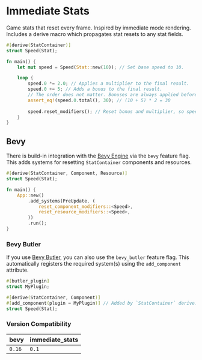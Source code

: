 # Immediate Stats

Game stats that reset every frame. Inspired by immediate mode rendering.
Includes a derive macro which propagates stat resets to any stat fields.

```rust
#[derive(StatContainer)]
struct Speed(Stat);

fn main() {
    let mut speed = Speed(Stat::new(10)); // Set base speed to 10.

    loop {
        speed.0 *= 2.0; // Applies a multiplier to the final result.
        speed.0 += 5; // Adds a bonus to the final result.
        // The order does not matter. Bonuses are always applied before multipliers.
        assert_eq!(speed.0.total(), 30); // (10 + 5) * 2 = 30
        
        speed.reset_modifiers(); // Reset bonus and multiplier, so speed is back to 10.
    }
}
```

## Bevy

There is build-in integration with the [Bevy Engine](https://bevyengine.org) via the `bevy` feature flag.
This adds systems for resetting `StatContainer` components and resources.

```rust
#[derive(StatContainer, Component, Resource)]
struct Speed(Stat);

fn main() {
    App::new()
        .add_systems(PreUpdate, (
            reset_component_modifiers::<Speed>,
            reset_resource_modifiers::<Speed>,
        ))
        .run();
}
```

### Bevy Butler

If you use [Bevy Butler](https://github.com/TGRCdev/bevy-butler/), you can also use the `bevy_butler` feature flag.
This automatically registers the required system(s) using the `add_component` attribute.

```rust
#[butler_plugin]
struct MyPlugin;

#[derive(StatContainer, Component)]
#[add_component(plugin = MyPlugin)] // Added by `StatContainer` derive.
struct Speed(Stat);
```

### Version Compatibility
| bevy   | immediate_stats |
|--------|-----------------|
| `0.16` | `0.1`           |